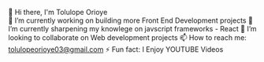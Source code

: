  👋 Hi there, I'm Tolulope Orioye <br>
 🔭 I’m currently working on building more Front End Development projects
 🌱 I’m currently sharpening my knowlege on javscript frameworks - React
 👯 I’m looking to collaborate on Web development projects
 📫 How to reach me: tolulopeorioye03@gmail.com
 ⚡ Fun fact: I Enjoy YOUTUBE Videos


